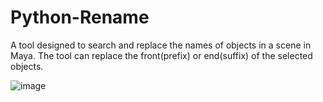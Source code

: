 # Python-Rename

A tool designed to search and replace the names of objects in a scene in Maya. The tool can replace the front(prefix) or end(suffix) of the selected objects. 



![image](https://user-images.githubusercontent.com/50089794/196387572-1806e4af-ab66-4283-8856-4c63c22daeb5.png)
